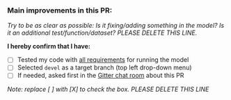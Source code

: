 ### Main improvements in this PR:
*Try to be as clear as possible: Is it fixing/adding something in the model? Is it an additional test/function/dataset? PLEASE DELETE THIS LINE.*

**I hereby confirm that I have:**

- [ ] Tested my code with [all requirements](https://github.com/SysBioChalmers/YeastMetabolicNetwork-GEM#required-software) for running the model
- [ ] Selected `devel` as a target branch (top left drop-down menu)
- [ ] If needed, asked first in the [Gitter chat room](https://gitter.im/SysBioChalmers/YeastMetabolicNetwork-GEM) about this PR

*Note: replace [ ] with [X] to check the box. PLEASE DELETE THIS LINE*
